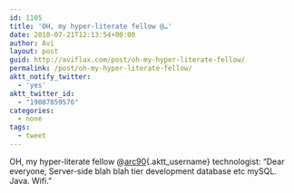 ```yaml
---
id: 1105
title: 'OH, my hyper-literate fellow @…'
date: 2010-07-21T12:13:54+00:00
author: Avi
layout: post
guid: http://aviflax.com/post/oh-my-hyper-literate-fellow/
permalink: /post/oh-my-hyper-literate-fellow/
aktt_notify_twitter:
  - 'yes'
aktt_twitter_id:
  - "19087859576"
categories:
  - none
tags:
  - tweet
---
```

OH, my hyper-literate fellow @[arc90](http://twitter.com/arc90){.aktt_username} technologist: “Dear everyone, Server-side blah blah tier development database etc mySQL. Java. Wifi.”
